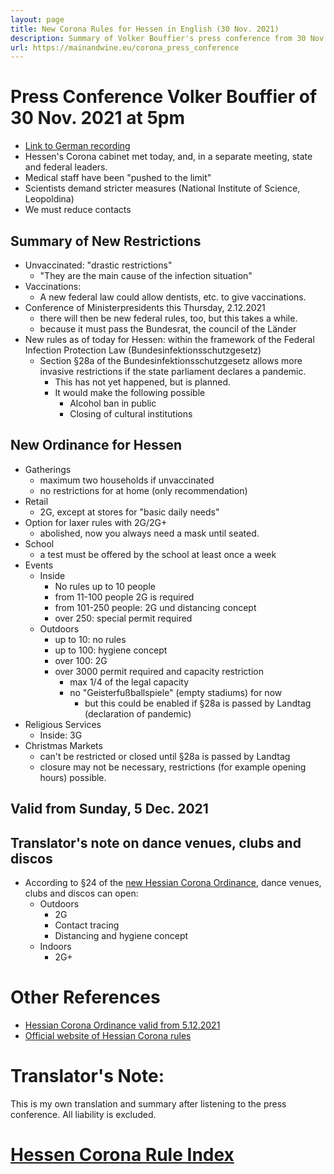 ```yaml
---
layout: page
title: New Corona Rules for Hessen in English (30 Nov. 2021) 
description: Summary of Volker Bouffier's press conference from 30 Nov. 2021
url: https://mainandwine.eu/corona_press_conference
---
```


# Press Conference Volker Bouffier of 30 Nov. 2021 at 5pm
- [Link to German recording](https://www.youtube.com/watch?v=vx3_62ftGfY)
- Hessen's Corona cabinet met today, and, in a separate meeting, state and federal leaders.
- Medical staff have been "pushed to the limit"
- Scientists demand stricter measures (National Institute of Science, Leopoldina)
- We must reduce contacts
  
## Summary of New Restrictions
- Unvaccinated: "drastic restrictions"
  - "They are the main cause of the infection situation"
- Vaccinations:
  - A new federal law could allow dentists, etc. to give vaccinations.
- Conference of Ministerpresidents this Thursday, 2.12.2021
  - there will then be new federal rules, too, but this takes a while.
  - because it must pass the Bundesrat, the council of the Länder
- New rules as of today for Hessen: within the framework of the Federal Infection Protection Law (Bundesinfektionsschutzgesetz)
  - Section §28a of the Bundesinfektionsschutzgesetz allows more invasive restrictions if the state parliament declares a pandemic.
    - This has not yet happened, but is planned.
    - It would make the following possible
      - Alcohol ban in public
      - Closing of cultural institutions

## New Ordinance for Hessen
- Gatherings
  - maximum two households if unvaccinated
  - no restrictions for at home (only recommendation)
- Retail
  - 2G, except at stores for "basic daily needs"
- Option for laxer rules with 2G/2G+
  - abolished, now you always need a mask until seated.
- School
  - a test must be offered by the school at least once a week
- Events
  - Inside
    - No rules up to 10 people
    - from 11-100 people 2G is required
    - from 101-250 people: 2G und distancing concept
    - over 250: special permit required
  - Outdoors
    - up to 10: no rules
    - up to 100: hygiene concept
    - over 100: 2G
    - over 3000 permit required and capacity restriction
      - max 1/4 of the legal capacity
      - no "Geisterfußballspiele" (empty stadiums) for now
        - but this could be enabled if §28a is passed by Landtag (declaration of pandemic)
- Religious Services
  - Inside: 3G
- Christmas Markets
  - can't be restricted or closed until §28a is passed by Landtag
  - closure may not be necessary, restrictions (for example opening hours) possible.

## Valid from Sunday, 5 Dec. 2021

## Translator's note on dance venues, clubs and discos
- According to §24 of the [new Hessian Corona Ordinance](https://www.hessen.de/sites/hessen.hessen.de/files/2021-11/LF%20CoSchuV%20%20(Stand%2005.12.21).pdf), dance venues, clubs and discos can open:
  - Outdoors
    - 2G
    - Contact tracing
    - Distancing and hygiene concept
  - Indoors
    - 2G+
  
# Other References
- [Hessian Corona Ordinance valid from 5.12.2021](https://www.hessen.de/sites/hessen.hessen.de/files/2021-11/LF%20CoSchuV%20%20(Stand%2005.12.21).pdf)
- [Official website of Hessian Corona rules](https://www.hessen.de/Handeln/Corona-in-Hessen)

# Translator's Note:
This is my own translation and summary after listening to the press conference. All liability is excluded.


# [Hessen Corona Rule Index](https://mainandwine.eu/corona_index)

